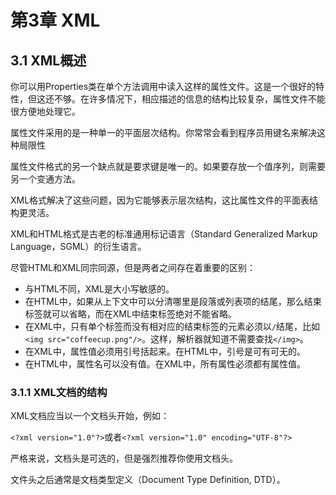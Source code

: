 # 第3章 XML

## 3.1 XML概述

你可以用Properties类在单个方法调用中读入这样的属性文件。这是一个很好的特性，但这还不够。在许多情况下，相应描述的信息的结构比较复杂，属性文件不能很方便地处理它。

属性文件采用的是一种单一的平面层次结构。你常常会看到程序员用键名来解决这种局限性

属性文件格式的另一个缺点就是要求键是唯一的。如果要存放一个值序列，则需要另一个变通方法。

XML格式解决了这些问题，因为它能够表示层次结构，这比属性文件的平面表结构更灵活。

XML和HTML格式是古老的标准通用标记语言（Standard Generalized Markup Language，SGML）的衍生语言。

尽管HTML和XML同宗同源，但是两者之间存在着重要的区别：

- 与HTML不同，XML是大小写敏感的。
- 在HTML中，如果从上下文中可以分清哪里是段落或列表项的结尾，那么结束标签就可以省略，而在XML中结束标签绝对不能省略。
- 在XML中，只有单个标签而没有相对应的结束标签的元素必须以`/`结尾，比如`<img src="coffeecup.png"/>`。这样，解析器就知道不需要查找`</img>`。
- 在XML中，属性值必须用引号括起来。在HTML中，引号是可有可无的。
- 在HTML中，属性名可以没有值。在XML中，所有属性必须都有属性值。

### 3.1.1 XML文档的结构

XML文档应当以一个文档头开始，例如：

`<?xml version="1.0"?>`或者`<?xml version="1.0" encoding="UTF-8"?>`

严格来说，文档头是可选的，但是强烈推荐你使用文档头。

文件头之后通常是文档类型定义（Document Type Definition, DTD）。

